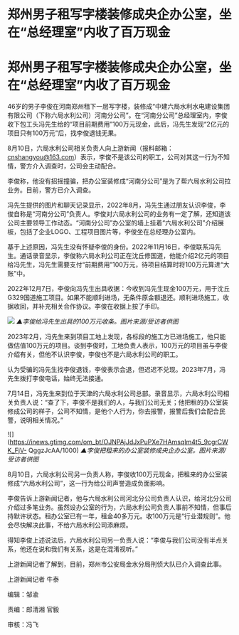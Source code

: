 # 郑州男子租写字楼装修成央企办公室，坐在“总经理室”内收了百万现金

# 郑州男子租写字楼装修成央企办公室，坐在“总经理室”内收了百万现金

46岁的男子李俊在河南郑州租下一层写字楼，装修成“中建六局水利水电建设集团有限公司（下称六局水利公司）河南分公司”。在“河南分公司”总经理室内，李俊收下包工头冯先生给的“项目前期费用”100万元现金，此后，冯先生发现“2亿元的项目只有100万元”后，找李俊退钱无果。

8月10日，六局水利公司相关负责人向上游新闻（报料邮箱：cnshangyou@163.com）表示，李俊不是该公司的职工，公司对其这一行为不知情，警方介入调查时，公司会主动配合。

李俊称，他没有招摇撞骗，把办公室装修成“河南分公司”是为了帮六局水利公司拉业务。目前，警方已介入调查。

冯先生提供的图片和聊天记录显示，2022年8月，冯先生通过朋友认识李俊，李俊自称是“河南分公司”负责人。李俊对六局水利公司的业务有一定了解，还知道该公司主要领导工作动态。“河南分公司”办公室的墙上挂着“六局水利公司”介绍展板，包括了企业LOGO、工程项目图片等，李俊坐在总经理办公室内。

基于上述原因，冯先生没有怀疑李俊的身份。2022年11月16日，李俊联系冯先生。通话录音显示，李俊称六局水利公司正在沈丘修国道，他能介绍2亿元的项目给冯先生，冯先生需要支付“前期费用”100万元，待项目结算时将100万元算进“大账”中。

2022年12月7日，李俊向冯先生出具收据：今收到冯先生现金100万元，用于沈丘G329国道施工项目。如果不能顺利进场，无条件原金额退还。顺利进场施工，收据收回，并补充相关合作协议。李俊在收据上按了手印。

![](https://inews.gtimg.com/om_bt/OOX2RMKRj4uq6dD3KA_nLeivNExg0QAzDMy0iEIqgMUI8AA/1000)
_▲李俊给冯先生出具的100万元收条。图片来源/受访者供图_

2023年2月，冯先生来到项目工地上发现，各标段的施工方已进场施工，他只能做估值100万元的项目。谈到李俊时，工地负责人表示，100万元的项目虽与李俊介绍有关，但他不认识李俊，李俊也不是六局水利公司的职工。

认为受骗的冯先生找李俊退钱，李俊表示会退，但迟迟不兑现。2023年7月，冯先生拨打李俊电话，始终无法接通。

7月14日，冯先生来到位于天津的六局水利公司总部。录音显示，六局水利公司相关负责人说：“查了下，李俊不是我们的人，与我们公司无关；他把租的办公室装修成公司的样子，公司不知情，是他个人行为，你去报警，报警后我们会配合民警，说明相关情况。”

![](https://inews.gtimg.com/om_bt/OJNPAjJdJxPuPXe7HAmsqIm4t5_9cgrCWK_FjV-
QggzJcAA/1000) _▲李俊把租来的办公室装修成央企办公室。图片来源/受访者供图_

8月10日，六局水利公司另一负责人称，李俊收100万元现金，把租来的办公室装修成“六局水利公司”，这一行为给公司声誉造成负面影响。

李俊告诉上游新闻记者，他与六局水利公司河北分公司负责人认识，给河北分公司介绍过多笔业务。虽然设办公室的行为，六局水利公司负责人事前不知情，但事后持默许状态。租办公室已有一年，租金40多万元。收100万元是“行业潜规则”。他会尽快解决此事，不给六局水利公司添麻烦。

得知李俊上述说法后，六局水利公司另一负责人说：“李俊与我们公司没有半点关系，他还在说和我们有关系，这是在混淆视听。”

上游新闻记者了解到，目前，郑州市公安局金水分局刑侦大队已介入调查此事。

上游新闻记者 牛泰

编辑：邹渝

责编：郎清湘 官毅

审核：冯飞

